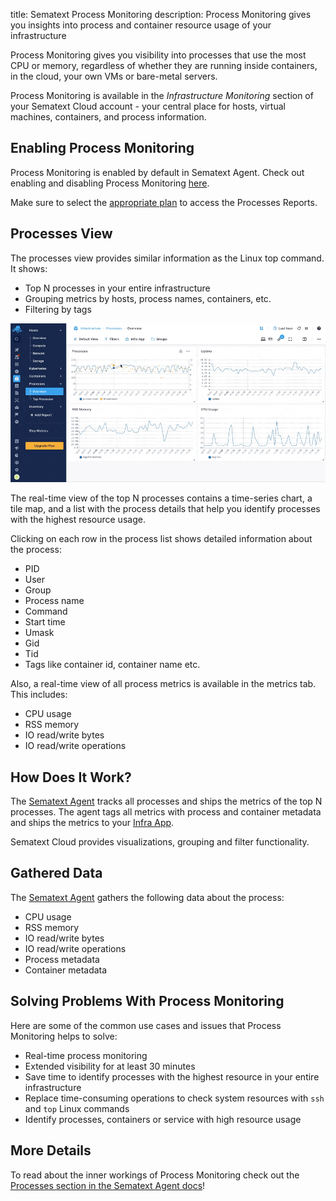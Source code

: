 title: Sematext Process Monitoring
description: Process Monitoring gives you insights into process and container resource usage of your infrastructure

Process Monitoring gives you visibility into processes that use the most CPU or memory, regardless of whether they are running inside containers, in the cloud, your own VMs or bare-metal servers.

Process Monitoring is available in the *Infrastructure Monitoring* section of your Sematext Cloud account - your central place for hosts, virtual machines, containers, and process information.

## Enabling Process Monitoring

Process Monitoring is enabled by default in Sematext Agent. Check out enabling and disabling Process Monitoring [here](../agents/sematext-agent/processes/configuration/). 

Make sure to select the [appropriate plan](https://sematext.com/pricing/#infrastructure) to access the Processes Reports.

## Processes View

The processes view provides similar information as the Linux top command. It shows: 

- Top N processes in your entire infrastructure
- Grouping metrics by hosts, process names, containers, etc. 
- Filtering by tags

![Infrastructure Processes](../images/monitoring/infra-processes.gif)

The real-time view of the top N processes contains a time-series chart, a tile map, and a list with the process details that help you identify processes with the highest resource usage.

Clicking on each row in the process list shows detailed information about the process:

- PID
- User
- Group
- Process name
- Command 
- Start time
- Umask
- Gid
- Tid
- Tags like container id, container name etc. 

Also, a real-time view of all process metrics is available in the metrics tab. This includes:

- CPU usage
- RSS memory 
- IO read/write bytes 
- IO read/write operations 

## How Does It Work?

The [Sematext Agent](../agents/sematext-agent) tracks all processes and ships the metrics of the top N processes. The agent tags all metrics with process and container metadata and ships the metrics to your [Infra App](./infrastructure/).  

Sematext Cloud provides visualizations, grouping and filter functionality. 

## Gathered Data

The [Sematext Agent](../agents/sematext-agent) gathers the following data about the process:

- CPU usage
- RSS memory 
- IO read/write bytes 
- IO read/write operations 
- Process metadata
- Container metadata

## Solving Problems With Process Monitoring

Here are some of the common use cases and issues that Process Monitoring helps to solve:

- Real-time process monitoring
- Extended visibility for at least 30 minutes 
- Save time to identify processes with the highest resource in your entire infrastructure
- Replace time-consuming operations to check system resources with `ssh` and `top` Linux commands
- Identify processes, containers or service with high resource usage

## More Details

To read about the inner workings of Process Monitoring check out the [Processes section in the Sematext Agent docs](../agents/sematext-agent/processes/configuration/)!

